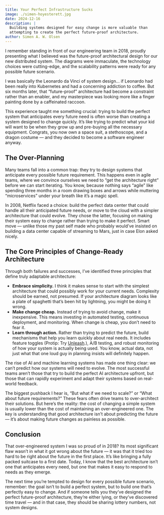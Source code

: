 ```yaml
---
title: Your Perfect Infrastructure Sucks
image: ./simen-hoyesterett.jpg
date: 2024-12-16
description: |
  Building systems designed for easy change is more valuable than
  attempting to create the perfect future-proof architecture.
author: Simen A. W. Olsen
---
```


I remember standing in front of our engineering team in 2018, proudly presenting
what I believed was the future-proof architectural design for our new
distributed system. The diagrams were immaculate, the technology choices were
cutting-edge, and the scalability patterns were ready for any possible future
scenario.

I was basically the Leonardo da Vinci of system design… if Leonardo had been
really into Kubernetes and had a concerning addiction to coffee. But six months
later, that “future-proof” architecture had become a constraint rather than an
enabler, and my masterpiece was looking more like a finger painting done by a
caffeinated raccoon.

This experience taught me something crucial: trying to build the perfect system
that anticipates every future need is often worse than creating a system
designed to change quickly. It’s like trying to predict what your kid will want
to be when they grow up and pre-buying all the necessary equipment. Congrats,
you now own a space suit, a stethoscope, and a dragon costume — and they decided
to become a software engineer anyway.

## The Over-Planning

Many teams fall into a common trap: they try to design systems that anticipate
every possible future requirement. This happens even in agile teams, where we
convince ourselves we need to “get the architecture right” before we can start
iterating. You know, because nothing says “agile” like spending three months in
a room drawing boxes and arrows while muttering “microservices” under your
breath like it’s a magic spell.

In 2008, Netflix faced a choice: build the perfect data center that could handle
all their anticipated future needs, or move to the cloud with a simpler
architecture that could evolve. They chose the latter, focusing on making their
system easy to change rather than trying to make it perfect. Smart move — unlike
those my past self made who probably would’ve insisted on building a data center
capable of streaming to Mars, just in case Elon asked nicely.

## The Core Principles of Change-Ready Architecture

Through both failures and successes, I’ve identified three principles that
define truly adaptable architecture:

- **Embrace simplicity.** I think it makes sense to start with the simplest
  architecture that could possibly work for your current needs. Complexity
  should be earned, not presumed. If your architecture diagram looks like a
  plate of spaghetti that’s been hit by lightning, you might be doing it wrong.
- **Make change cheap.** Instead of trying to avoid change, make it inexpensive.
  This means investing in automated testing, continuous deployment, and
  monitoring. When change is cheap, you don’t need to fear it.
- **Learn through action.** Rather than trying to predict the future, build
  mechanisms that help you learn quickly about real needs. It includes feature
  toggles (Protip: Try [Unleash][unleash].), A/B testing, and robust monitoring
  of how your system is actually being used. You know, actual data, not just
  what that one loud guy in planning insists will definitely happen.

[unleash]: https://www.getunleash.io/

The rise of AI and machine learning systems has made one thing clear: we can’t
predict how our systems will need to evolve. The most successful teams aren’t
those that try to build the perfect AI architecture upfront, but those that can
rapidly experiment and adapt their systems based on real-world feedback.

The biggest pushback I hear is, “But what if we need to scale?” or “What about
future requirements?” These fears often drive teams to over-architect their
solutions. But here’s the reality: the cost of changing a simple system is
usually lower than the cost of maintaining an over-engineered one. The key is
understanding that good architecture isn’t about predicting the future — it’s
about making future changes as painless as possible.

## Conclusion

That over-engineered system I was so proud of in 2018? Its most significant flaw
wasn’t in what it got wrong about the future — it was that it tried too hard to
be right about the future in the first place. It’s like bringing a fully packed
suitcase to a first date. Today, I know that the best architecture isn’t one
that anticipates every need, but one that makes it easy to respond to needs as
they emerge.

The next time you’re tempted to design for every possible future scenario,
remember: the goal isn’t to build a perfect system, but to build one that’s
perfectly easy to change. And if someone tells you they’ve designed the perfect
future-proof architecture, they’re either lying, or they’ve discovered time
travel — and in that case, they should be sharing lottery numbers, not system
designs.
